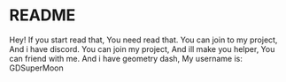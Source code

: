 # README
Hey! If you start read that, You need read that. You can join to my project, And i have discord.
You can join my project, And ill make you helper,
You can friend with me.
And i have geometry dash,
My username is: GDSuperMoon
